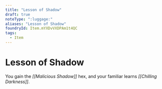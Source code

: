 ```yaml
---
title: "Lesson of Shadow"
draft: true
noteType: ":luggage:"
aliases: "Lesson of Shadow"
foundryId: Item.mYXDvVXDPAm1t4QC
tags:
  - Item
---
```


# Lesson of Shadow

You gain the _[[Malicious Shadow]]_ hex, and your familiar learns _[[Chilling Darkness]]_.
